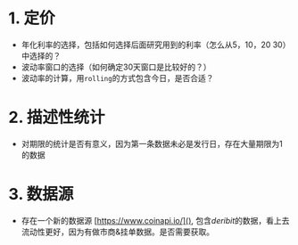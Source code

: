 # 1. 定价
- 年化利率的选择，包括如何选择后面研究用到的利率（怎么从5，10，20 30）中选择的？  
- 波动率窗口的选择（如何确定30天窗口是比较好的？）
- 波动率的计算，用`rolling`的方式包含今日，是否合适？
# 2. 描述性统计
- 对期限的统计是否有意义，因为第一条数据未必是发行日，存在大量期限为1的数据

# 3. 数据源
- 存在一个新的数据源 [https://www.coinapi.io/](), 包含*deribit*的数据，看上去流动性更好，因为有做市商&挂单数据。是否需要获取。